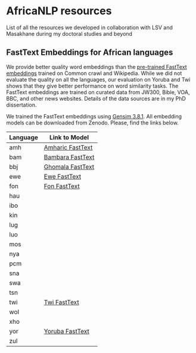 # AfricaNLP resources
List of all the resources we developed in collaboration with LSV and Masakhane during my doctoral studies and beyond

## FastText Embeddings for African languages
We provide better quality word embeddings than the [pre-trained FastText embeddings](https://fasttext.cc/docs/en/crawl-vectors.html) trained on Common crawl and Wikipedia. While we did not evaluate the quality on all the languages, our evaluation on Yoruba and Twi shows that they give better performance on word similarity tasks. The FastText embeddings are trained on curated data from JW300, Bible, VOA, BBC, and other news websites. Details of the data sources are in my PhD dissertation. 

We trained the FastText embeddings using [Gensim 3.8.1](https://pypi.org/project/gensim/3.8.1/). All embedding models can be downloaded from Zenodo. Please, find the links below. 

| Language | Link to Model  |
|----------|-----------------|
| amh | [Amharic FastText](https://zenodo.org/record/6988528#.YvePxXUzY5k)  |
| bam | [Bambara FastText](https://zenodo.org/record/6987246#.YveVNnUzY5k) |
| bbj | [Ghomala FastText](https://zenodo.org/record/6988547#.YveVlHUzY5k)  |
| ewe | [Ewe FastText](https://zenodo.org/record/6988555#.YveVknUzY5k)  |
| fon |  [Fon FastText](https://zenodo.org/record/6988727#.YveVonUzY5k) |
| hau |   |
| ibo |   |
| kin |   |
| lug |   |
| luo |   |
| mos |   |
| nya |   |
| pcm |   |
| sna |   |
| swa |   |
| tsn |   |
| twi | [Twi FastText](https://zenodo.org/record/6988532#.YveVmXUzY5k)  |
| wol |   |
| xho |   |
| yor | [Yoruba FastText](https://zenodo.org/record/6987250#.YveVi3UzY5k)  |
| zul |   |
